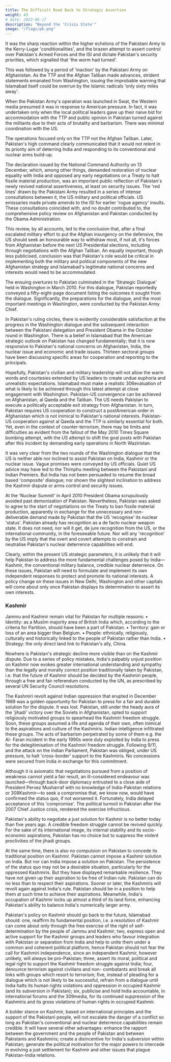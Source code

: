 ```yaml
---
title: The Difficult Road Back to Strategic Assertion
weight: 43
# date: 2023-06-17
description: "Beyond the 'Crisis State'"
image: "/flags/pk.png"
---
```



It was the sharp reaction within the higher echelons of the Pakistani Army to the Kerry-Lugar 'conditionalities', and the brazen attempt to assert control over Pakistan's Armed Forces and the ISI and dictate Pakistan's security priorities, which signalled that 'the worm had turned'. 

This was followed by a period of 'inaction' by the Pakistani Army on Afghanistan. As the TTP and the Afghan Taliban made advances, strident statements emanated from Washington, issuing the improbable warning that Islamabad itself could be overrun by the Islamic radicals 'only sixty miles away'.

When the Pakistan Army's operation was launched in Swat, the Western media presumed it was in response to American pressure. In fact, it was undertaken only when the local political leaders gave up their naive bid for accommodation with the TTP and public opinion in Pakistan turned
against the militants due to their acts of brutality and barbarism. There was
minimal coordination with the US. 

The operations focused only on the TTP not the Afghan Taliban. Later, Pakistan's high command clearly communicated that it would not relent in its priority aim of deterring India
and responding to its conventional and nuclear arms build-up. 

The declaration issued by the National Command Authority on 13 December, which, among other things, demanded restoration of nuclear equality with India and opposed any early negotiations on a Treaty to halt fissile material production, was an important public reflection of Pakistan's
newly revived national assertiveness, at least on security issues.
The 'red lines' drawn by the Pakistani Army resulted in a series of
intense consultations between it, the US military and political officials. US
emissaries made private amends to the ISI for earlier 'rogue agency' insults.
These consultations coincided with, and no doubt contributed to, the
comprehensive policy review on Afghanistan and Pakistan conducted by
the Obama Administration. 

This review, by all accounts, led to the conclusion that, after a final escalated military effort to put the Afghan insurgency on the defensive, the US should seek an honourable way to
withdraw most, if not all, it's forces from Afghanistan before the next US
Presidential elections, including through negotiations with the Afghan
Taliban. An equally important, though less publicised, conclusion was that
Pakistan's role would be critical in implementing both the military and
political components of the new Afghanistan strategy and Islamabad's
legitimate national concerns and interests would need to be
accommodated.

The ensuing overtures to Pakistan culminated in the 'Strategic
Dialogue' held in Washington in March 2010. For this dialogue, Pakistan
reportedly conveyed a fifty-eight-page document listing the outcomes it
sought from the dialogue. Significantly, the preparations for the dialogue,
and the most important meetings in Washington, were conducted by the
Pakistan Army Chief.

In Pakistan's ruling circles, there is evidently considerable
satisfaction at the progress in the Washington dialogue and the subsequent
interaction between the Pakistani delegation and President Obama in the
October round in Washington. There is a belief in Islamabad that the
American strategic outlook on Pakistan has changed fundamentally; that
it is now responsive to Pakistan's national concerns on Afghanistan, India,
the nuclear issue and economic and trade issues. Thirteen sectoral groups
have been discussing specific areas for cooperation and reporting to the
principals.

Hopefully, Pakistan's civilian and military leadership will not allow
the warm words and courtesies extended by US leaders to create undue
euphoria and unrealistic expectations. Islamabad must make a realistic
306evaluation of what is likely to be achieved through this latest attempt at
close engagement with Washington. Pakistan-US convergence can be
achieved on Afghanistan, al Qaeda and the Taliban. The US needs
Pakistan to execute a politically acceptable exit strategy from Afghanistan.
In turn, Pakistan requires US cooperation to construct a post­American
order in Afghanistan which is not inimical to Pakistan's national interests.
Pakistan-US cooperation against al Qaeda and the TTP is similarly
essential for both. Yet, even in the context of counter-terrorism, there may
be limits and difficulties as evident from the fallout of the May 2010 Times
Square bombing attempt, with the US attempt to shift the goal posts with
Pakistan after this incident by demanding early operations in North
Waziristan.

It was very clear from the two rounds of the Washington dialogue
that the US is neither able nor inclined to assist Pakistan on India, Kashmir
or the nuclear issue. Vague promises were conveyed by US officials.
Quiet US advice may have led to the Thimphu meeting between the
Pakistani and Indian Premiers. But India has not been persuaded to resume
the broad based 'composite' dialogue; nor shown the slightest inclination
to address the Kashmir dispute or arms control and security issues.

At the 'Nuclear Summit' in April 2010 President Obama scrupulously avoided past demonisation of Pakistan. Nevertheless,
Pakistan was asked to agree to the start of negotiations on the Treaty to
ban fissile material production, apparently in exchange for the unnecessary
and non-deliverable demand made by Pakistan that the US 'recognise' its
nuclear 'status'. Pakistan already has recognition as a de facto nuclear
weapon state. It does not need, nor will it get, de jure recognition from the
US, or the international community, in the foreseeable future. Nor will
any 'recognition' by the US imply that the overt and covert attempts to
constrain and neutralise Pakistan's nuclear deterrence capabilities will
end.

Clearly, within the present US strategic parameters, it is unlikely that
it will help Pakistan to address the more fundamental challenges posed by
India—Kashmir, the conventional military balance, credible nuclear
deterrence. On these issues, Pakistan will need to formulate and implement
its own independent responses to protect and promote its national interests.
A policy change on these issues in New Delhi, Washington and other capitals
will come about only once Pakistan displays its determination to assert its own interests.

### Kashmir

Jammu and Kashmir remain vital for Pakistan for multiple reasons:
• Identity: as a Muslim majority area of British India which, according to the criteria for Partition, should have been a part of Pakistan.
• Territory: gain or loss of an area bigger than Belgium.
• People: ethnically, religiously, culturally and historically linked to the people of Pakistan rather than India.
• Strategy: the only direct land link to Pakistan's ally, China.

Nowhere is Pakistan's strategic decline more visible than on the Kashmir dispute. Due to a series of policy mistakes, India's palpably unjust position on Kashmir now evokes greater international understanding and sympathy than the legally and morally correct position traditionally taken by Pakistan, i.e. that the future of Kashmir should be decided by the Kashmiri people, through a free and fair referendum conducted by the UN, as prescribed by several UN Security Council resolutions.

The Kashmiri revolt against Indian oppression that erupted in
December 1989 was a golden opportunity for Pakistan to press for a fair and
durable solution for the dispute. It was lost. Pakistan, still under the heady
aura of the 'jihadi' victory over the Soviets in Afghanistan, opted to support
religiously motivated groups to spearhead the Kashmiri freedom struggle.
Soon, these groups assumed a life and agenda of their own, often inimical to
the aspirations and culture of the Kashmiris. Indian intelligence infiltrated
these groups. The acts of barbarism perpetrated by some of them e.g. the Al-
Faran incident in the early 1990s were duly exploited by India to press for the
delegitimisation of the Kashmiri freedom struggle. Following 9/11, and the
attack on the Indian Parliament, Pakistan was obliged, under US pressure, to
halt 'cross-border' support to the Kashmiris. No concessions were secured
from India in exchange for this commitment.

Although it is axiomatic that negotiations pursued from a position of
weakness cannot yield a fair result, an ill-considered endeavour was
launched—through back-door diplomacy entrusted to a close aide of
President Pervez Musharraf with no knowledge of India-Pakistan relations or
308Kashmir—to seek a compromise that, we know now, would have confirmed
the status quo, if not worsened it. Fortunately, India delayed acceptance of this
'compromise'. The political turmoil in Pakistan after the 2007 Chief Justice
crisis, rendered the exercise infructious.

Pakistan's ability to negotiate a just solution for Kashmir is no better
today than five years ago. A credible freedom struggle cannot be revived
quickly. For the sake of its international image, its internal stability and its
socio-economic aspirations, Pakistan has no choice but to suppress the
violent proclivities of the jihadi groups.

At the same time, there is also no compulsion on Pakistan to
concede its traditional position on Kashmir. Pakistan cannot impose a
Kashmir solution on India. But nor can India impose a solution on
Pakistan. The persistence of the status quo may not be a desirable situation,
particularly for the oppressed Kashmiris. But they have displayed
remarkable resilience. They have not given up their aspiration to be free
of Indian rule. Pakistan can do no less than to respect their aspirations.
Sooner or later, the Kashmiris will revolt again against India's rule.
Pakistan should be in a position to help them at such time to achieve their
aspirations. Meanwhile, India's occupation of Kashmir locks up almost a
third of its land force, enhancing Pakistan's ability to balance India's
numerically larger army.

Pakistan's policy on Kashmir should go back to the future,
Islamabad should: one, reaffirm its fundamental position, i.e. a resolution
of Kashmir can come about only through the free exercise of the right of
self-determination by the people of Jammu and Kashmir; two, express
open and active support for the Kashmir groups and leaders who favour
integration with Pakistan or separation from India and help to unite them
under a common and coherent political platform, hence Pakistan should
not fear the call for Kashmiri independence, since an independent
Kashmir, however unlikely, will always be pro-Pakistan; three, assert its
moral, political and legal right to support the Kashmir freedom struggle
against India; four, denounce terrorism against civilians and non-
combatants and break all links with groups which resort to terrorism; five,
instead of pleading for a dialogue which is not likely to be successful,
refrain from a dialogue until India halts its human rights violations and
oppression in occupied Kashmir (and its subversion in Pakistan); six,
publicise and hold India accountable, in international forums and the
309media, for its continued suppression of the Kashmiris and its gross
violations of human rights in occupied Kashmir.

A bolder stance on Kashmir, based on international principles and
the support of the Pakistani people, will not escalate the danger of a
conflict so long as Pakistan's conventional and nuclear deterrence
capabilities remain credible. It will have several other advantages:
enhance the rapport between the government and the people of Pakistan
and between Pakistanis and Kashmiris; create a disincentive for India's
subversion within Pakistan; generate the political motivation for the major
powers to intercede in evolving a just settlement for Kashmir and other
issues that plague Pakistan-India relations.

